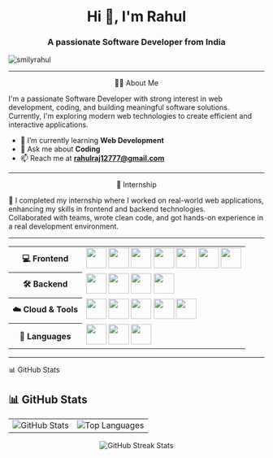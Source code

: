 <h1 align="center">Hi 👋, I'm Rahul</h1>
<h3 align="center">A passionate Software Developer from India</h3>



<p align="left"> 
  <img src="https://komarev.com/ghpvc/?username=smilyrahul&label=Profile%20views&color=0e75b6&style=flat" alt="smilyrahul" /> 
</p>

---

<p align="center" > 🙋‍♂️ About Me</p>

I'm a passionate Software Developer with strong interest in web development, coding, and building meaningful software solutions.  
Currently, I'm exploring modern web technologies to create efficient and interactive applications.

- 🌱 I’m currently learning **Web Development**
- 💬 Ask me about **Coding**
- 📫 Reach me at **rahulraj12777@gmail.com**

---

<p align="center"> 💼 Internship</p>

💼 I completed my internship where I worked on real-world web applications, enhancing my skills in frontend and backend technologies.  
Collaborated with teams, wrote clean code, and got hands-on experience in a real development environment.

---

<table>
  <tr>
    <th>💻 Frontend</th>
    <td>
      <img src="https://cdn.jsdelivr.net/gh/devicons/devicon/icons/react/react-original.svg" width="40" height="40"/>
      <img src="https://cdn.jsdelivr.net/gh/devicons/devicon/icons/nextjs/nextjs-original.svg" width="40" height="40"/>
      <img src="https://cdn.jsdelivr.net/gh/devicons/devicon/icons/typescript/typescript-original.svg" width="40" height="40"/>
      <img src="https://cdn.jsdelivr.net/gh/devicons/devicon/icons/javascript/javascript-original.svg" width="40" height="40"/>
      <img src="https://cdn.jsdelivr.net/gh/devicons/devicon/icons/html5/html5-original.svg" width="40" height="40"/>
      <img src="https://cdn.jsdelivr.net/gh/devicons/devicon/icons/css3/css3-original.svg" width="40" height="40"/>
      <img src="https://www.svgrepo.com/show/374118/tailwind.svg" width="40" height="40"/>
    </td>
  </tr>
  <tr>
    <th>🛠️ Backend</th>
    <td>
      <img src="https://cdn.jsdelivr.net/gh/devicons/devicon/icons/nodejs/nodejs-original.svg" width="40" height="40"/>
      <img src="https://cdn.jsdelivr.net/gh/devicons/devicon/icons/express/express-original.svg" width="40" height="40"/>
      <img src="https://cdn.jsdelivr.net/gh/devicons/devicon/icons/mongodb/mongodb-original.svg" width="40" height="40"/>
      <img src="https://cdn.jsdelivr.net/gh/devicons/devicon/icons/mysql/mysql-original.svg" width="40" height="40"/>
    </td>
  </tr>
  <tr>
    <th>☁️ Cloud & Tools</th>
    <td>
      <img src="https://cdn.jsdelivr.net/gh/devicons/devicon/icons/git/git-original.svg" width="40" height="40"/>
      <img src="https://cdn.jsdelivr.net/gh/devicons/devicon/icons/figma/figma-original.svg" width="40" height="40"/>
      <img src="https://www.vectorlogo.zone/logos/vercel/vercel-icon.svg" width="40" height="40"/>
      <img src="https://cdn.jsdelivr.net/gh/devicons/devicon/icons/firebase/firebase-plain.svg" width="40" height="40"/>
      <img src="https://cdn.jsdelivr.net/gh/devicons/devicon/icons/amazonwebservices/amazonwebservices-original.svg" width="40" height="40"/>
    </td>
  </tr>
  <tr>
    <th>🧠 Languages</th>
    <td>
      <img src="https://cdn.jsdelivr.net/gh/devicons/devicon/icons/python/python-original.svg" width="40" height="40"/>
      <img src="https://cdn.jsdelivr.net/gh/devicons/devicon/icons/java/java-original.svg" width="40" height="40"/>
      <img src="https://cdn.jsdelivr.net/gh/devicons/devicon/icons/c/c-original.svg" width="40" height="40"/>
    </td>
  </tr>
</table>


---

<p align="left" display= "display flex"> 📊 GitHub Stats</p>

## 📊 GitHub Stats

<table>
  <tr>
    <td>
      <img src="https://github-readme-stats.vercel.app/api?username=your-username&show_icons=true&theme=tokyonight&count_private=true" alt="GitHub Stats" />
    </td>
    <td>
      <img src="https://github-readme-stats.vercel.app/api/top-langs/?username=your-username&layout=compact&theme=tokyonight" alt="Top Languages" />
    </td>
  </tr>
</table>

<div align="center">
  <img src="https://github-readme-streak-stats.herokuapp.com/?user=your-username&theme=tokyonight" alt="GitHub Streak Stats" />
</div>
